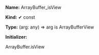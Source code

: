 **Name:** ArrayBuffer_isView

**Kind:** ✔ const

**Type:** (arg: any) => arg is ArrayBufferView

**Initializer:**

ArrayBuffer.isView

